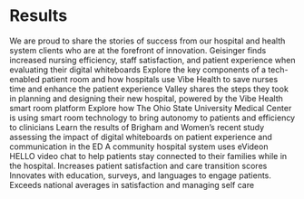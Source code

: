 # Results

We are proud to share the stories of success from our hospital and health system clients who are at the forefront of innovation.
Geisinger finds increased nursing efficiency, staff satisfaction, and patient experience when evaluating their digital whiteboards
Explore the key components of a tech-enabled patient room and how hospitals use Vibe Health to save nurses time and enhance the patient experience
Valley shares the steps they took in planning and designing their new hospital, powered by the Vibe Health smart room platform
Explore how The Ohio State University Medical Center is using smart room technology to bring autonomy to patients and efficiency to clinicians
Learn the results of Brigham and Women’s recent study assessing the impact of digital whiteboards on patient experience and communication in the ED
A community hospital system uses eVideon HELLO video chat to help patients stay connected to their families while in the hospital.
Increases patient satisfaction and care transition scores
Innovates with education, surveys, and languages to engage patients.
Exceeds national averages in satisfaction and managing self care